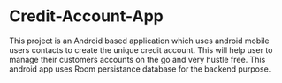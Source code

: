 # Credit-Account-App
This project is an Android based application which uses android mobile users contacts to create the unique credit account. This will help user to manage their customers accounts on the go and very hustle free. This android app uses Room persistance database for the backend purpose.

